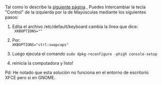 
Tal como lo describe la [siguiente página](https://www.emacswiki.org/emacs/MovingTheCtrlKey#toc9) , Puedes Intercambiar la tecla "Control" de la izquierda por la de Mayúsculas mediante los siguientes pasos:

1. Edita el archivo /etc/default/keyboard cambia la línea que dice:   
```  XKBOPTIONS="" ```
2. Por:  
``` XKBOPTIONS="ctrl:swapcaps" ```  

3. Luego ejecuta el comando
```sudo dpkg-reconfigure -phigh console-setup```
4. reinicia la computadora y listo!

Pd: He notado que esta soluciòn no funciona en el entorno de escritorio XFCE pero si en GNOME.
